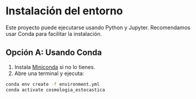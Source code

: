 # Instalación del entorno

Este proyecto puede ejecutarse usando Python y Jupyter. Recomendamos usar Conda para facilitar la instalación.

## Opción A: Usando Conda

1. Instala [Miniconda](https://docs.conda.io/en/latest/miniconda.html) si no lo tienes.
2. Abre una terminal y ejecuta:

```bash
conda env create -f environment.yml
conda activate cosmologia_estocastica
